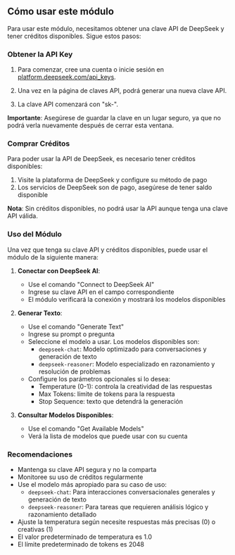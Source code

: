 ## Cómo usar este módulo

Para usar este módulo, necesitamos obtener una clave API de DeepSeek y tener créditos disponibles. Sigue estos pasos:

### Obtener la API Key

1. Para comenzar, cree una cuenta o inicie sesión en [platform.deepseek.com/api_keys](https://platform.deepseek.com/api_keys).

2. Una vez en la página de claves API, podrá generar una nueva clave API.

3. La clave API comenzará con "sk-".

**Importante**: Asegúrese de guardar la clave en un lugar seguro, ya que no podrá verla nuevamente después de cerrar esta ventana.

### Comprar Créditos

Para poder usar la API de DeepSeek, es necesario tener créditos disponibles:

1. Visite la plataforma de DeepSeek y configure su método de pago
2. Los servicios de DeepSeek son de pago, asegúrese de tener saldo disponible

**Nota**: Sin créditos disponibles, no podrá usar la API aunque tenga una clave API válida.

### Uso del Módulo

Una vez que tenga su clave API y créditos disponibles, puede usar el módulo de la siguiente manera:

1. **Conectar con DeepSeek AI**:
   - Use el comando "Connect to DeepSeek AI"
   - Ingrese su clave API en el campo correspondiente
   - El módulo verificará la conexión y mostrará los modelos disponibles

2. **Generar Texto**:
   - Use el comando "Generate Text"
   - Ingrese su prompt o pregunta
   - Seleccione el modelo a usar. Los modelos disponibles son:
     - `deepseek-chat`: Modelo optimizado para conversaciones y generación de texto
     - `deepseek-reasoner`: Modelo especializado en razonamiento y resolución de problemas
   - Configure los parámetros opcionales si lo desea:
     - Temperature (0-1): controla la creatividad de las respuestas
     - Max Tokens: límite de tokens para la respuesta
     - Stop Sequence: texto que detendrá la generación

3. **Consultar Modelos Disponibles**:
   - Use el comando "Get Available Models"
   - Verá la lista de modelos que puede usar con su cuenta

### Recomendaciones

- Mantenga su clave API segura y no la comparta
- Monitoree su uso de créditos regularmente
- Use el modelo más apropiado para su caso de uso:
  - `deepseek-chat`: Para interacciones conversacionales generales y generación de texto
  - `deepseek-reasoner`: Para tareas que requieren análisis lógico y razonamiento detallado
- Ajuste la temperatura según necesite respuestas más precisas (0) o creativas (1)
- El valor predeterminado de temperatura es 1.0
- El límite predeterminado de tokens es 2048